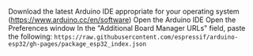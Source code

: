 Download the latest Arduino IDE appropriate for your operating system (https://www.arduino.cc/en/software)
Open the Arduino IDE
Open the Preferences window
In the "Additional Board Manager URLs" field, paste the following:
```https://raw.githubusercontent.com/espressif/arduino-esp32/gh-pages/package_esp32_index.json```
